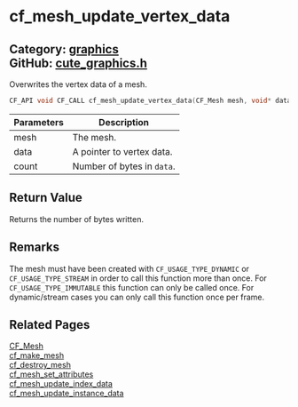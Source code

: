[](../header.md ':include')

# cf_mesh_update_vertex_data

Category: [graphics](/api_reference?id=graphics)  
GitHub: [cute_graphics.h](https://github.com/RandyGaul/cute_framework/blob/master/include/cute_graphics.h)  
---

Overwrites the vertex data of a mesh.

```cpp
CF_API void CF_CALL cf_mesh_update_vertex_data(CF_Mesh mesh, void* data, int count);
```

Parameters | Description
--- | ---
mesh | The mesh.
data | A pointer to vertex data.
count | Number of bytes in `data`.

## Return Value

Returns the number of bytes written.

## Remarks

The mesh must have been created with `CF_USAGE_TYPE_DYNAMIC` or `CF_USAGE_TYPE_STREAM` in order to call this function more
than once. For `CF_USAGE_TYPE_IMMUTABLE` this function can only be called once. For dynamic/stream cases you can only call
this function once per frame.

## Related Pages

[CF_Mesh](/graphics/cf_mesh.md)  
[cf_make_mesh](/graphics/cf_make_mesh.md)  
[cf_destroy_mesh](/graphics/cf_destroy_mesh.md)  
[cf_mesh_set_attributes](/graphics/cf_mesh_set_attributes.md)  
[cf_mesh_update_index_data](/graphics/cf_mesh_update_index_data.md)  
[cf_mesh_update_instance_data](/graphics/cf_mesh_update_instance_data.md)  
